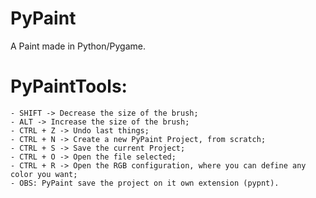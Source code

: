 # PyPaint
A Paint made in Python/Pygame.

# PyPaintTools:
    - SHIFT -> Decrease the size of the brush;
    - ALT -> Increase the size of the brush;
    - CTRL + Z -> Undo last things;
    - CTRL + N -> Create a new PyPaint Project, from scratch;
    - CTRL + S -> Save the current Project;
    - CTRL + O -> Open the file selected;
    - CTRL + R -> Open the RGB configuration, where you can define any color you want;
    - OBS: PyPaint save the project on it own extension (pypnt). 
